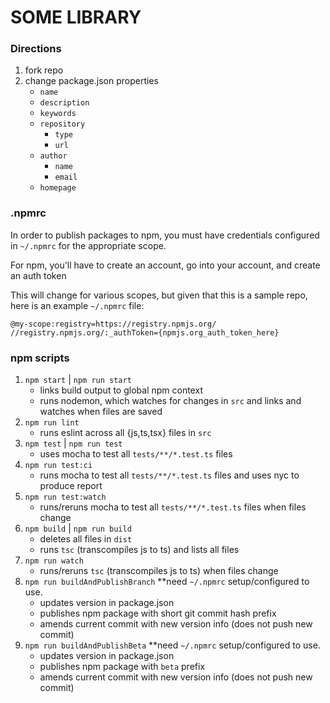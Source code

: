 # SOME LIBRARY

### Directions

1. fork repo
1. change package.json properties
    - `name`
    - `description`
    - `keywords`
    - `repository`
      - `type`
      - `url`
    - `author`
      - `name`
      - `email`
    - `homepage`

### .npmrc

In order to publish packages to npm, you must have credentials configured in `~/.npmrc` for the appropriate scope.

For npm, you'll have to create an account, go into your account, and create an auth token

This will change for various scopes, but given that this is a sample repo, here is an example `~/.npmrc` file:

```
@my-scope:registry=https://registry.npmjs.org/
//registry.npmjs.org/:_authToken={npmjs.org_auth_token_here}
```

### npm scripts

1. `npm start` | `npm run start`
    - links build output to global npm context
    - runs nodemon, which watches for changes in `src` and links and watches when files are saved
1. `npm run lint`
    - runs eslint across all {js,ts,tsx} files in `src`
1. `npm test` | `npm run test`
    - uses mocha to test all `tests/**/*.test.ts` files
1. `npm run test:ci`
    - runs mocha to test all `tests/**/*.test.ts` files and uses nyc to produce report
1. `npm run test:watch` 
    - runs/reruns mocha to test all `tests/**/*.test.ts` files when files change
1. `npm build` | `npm run build`
    - deletes all files in `dist`
    - runs `tsc` (transcompiles js to ts) and lists all files
1. `npm run watch`
    - runs/reruns `tsc` (transcompiles js to ts) when files change
1. `npm run buildAndPublishBranch`  **need `~/.npmrc` setup/configured to use.
    - updates version in package.json
    - publishes npm package with short git commit hash prefix
    - amends current commit with new version info (does not push new commit)
1. `npm run buildAndPublishBeta`  **need `~/.npmrc` setup/configured to use.
    - updates version in package.json
    - publishes npm package with `beta` prefix
    - amends current commit with new version info (does not push new commit)